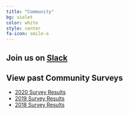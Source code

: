 ```yaml
---
title: "Community"
bg: violet
color: white
style: center
fa-icon: smile-o
---
```


## Join us on [Slack](https://join.slack.com/t/hpcusersupporttools/shared_invite/zt-izzppzj7-KimN1u9oLCGaYE1TN1eeDg)

## View past Community Surveys

- [2020 Survey Results](https://docs.google.com/forms/d/e/1FAIpQLSd9iDpEQ9_5f6jSpYymSA38ZrJ8WIeCWP2pa-uCFW4i-J5ugQ/viewanalytics)
- [2019 Survey Results](https://docs.google.com/forms/d/e/1FAIpQLSctueSCRD3ADd_hPGBfMAukoearU93quLyGMxNJ7YJvX-7kag/viewanalytics)
- [2018 Survey Results](https://docs.google.com/forms/d/e/1FAIpQLSff0iFR5cCPKlCBDGWs48n0GFcGx0Cb81shh-N6Iljuy5ZOLw/viewanalytics)